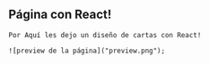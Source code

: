 ## Página con React!

	Por Aquí les dejo un diseño de cartas con React!

	![preview de la página]("preview.png");